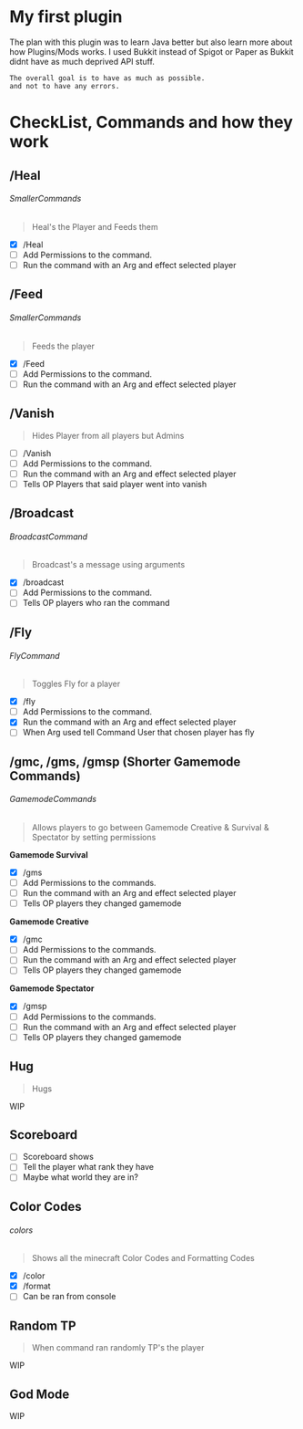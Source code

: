 # My first plugin

The plan with this plugin was to learn Java better but also learn more about how Plugins/Mods works.
I used Bukkit instead of Spigot or Paper as Bukkit didnt have as much deprived API stuff.

```
The overall goal is to have as much as possible.
and not to have any errors.
```

# CheckList, Commands and how they work 

## /Heal 
###### SmallerCommands
> Heal's the Player and Feeds them

- [x] /Heal
- [ ] Add Permissions to the command.
- [ ] Run the command with an Arg and effect selected player

## /Feed 
###### SmallerCommands
> Feeds the player

- [x] /Feed
- [ ] Add Permissions to the command.
- [ ] Run the command with an Arg and effect selected player

## /Vanish
> Hides Player from all players but Admins

- [ ] /Vanish
- [ ] Add Permissions to the command.
- [ ] Run the command with an Arg and effect selected player
- [ ] Tells OP Players that said player went into vanish

## /Broadcast
###### BroadcastCommand
> Broadcast's a message using arguments

- [x] /broadcast
- [ ] Add Permissions to the command.
- [ ] Tells OP players who ran the command

## /Fly
###### FlyCommand
> Toggles Fly for a player

- [x] /fly
- [ ] Add Permissions to the command.
- [x] Run the command with an Arg and effect selected player
- [ ] When Arg used tell Command User that chosen player has fly

## /gmc, /gms, /gmsp (Shorter Gamemode Commands)
###### GamemodeCommands
> Allows players to go between Gamemode Creative & Survival & Spectator by setting permissions

**Gamemode Survival**
- [x] /gms
- [ ] Add Permissions to the commands.
- [ ] Run the command with an Arg and effect selected player
- [ ] Tells OP players they changed gamemode

**Gamemode Creative**

- [x] /gmc
- [ ] Add Permissions to the commands.
- [ ] Run the command with an Arg and effect selected player
- [ ] Tells OP players they changed gamemode

**Gamemode Spectator**

- [x] /gmsp
- [ ] Add Permissions to the commands.
- [ ] Run the command with an Arg and effect selected player
- [ ] Tells OP players they changed gamemode

## Hug
> Hugs

WIP

## Scoreboard

- [ ] Scoreboard shows
- [ ] Tell the player what rank they have
- [ ] Maybe what world they are in?

## Color Codes
###### colors
> Shows all the minecraft Color Codes and Formatting Codes

- [x] /color
- [x] /format
- [ ] Can be ran from console

## Random TP
> When command ran randomly TP's the player

WIP

## God Mode

WIP
